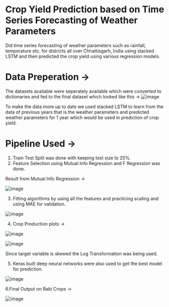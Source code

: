 # Crop Yield Prediction based on Time Series Forecasting of Weather Parameters

Did time series forecasting of weather parameters such as rainfall, temperature etc. for districts all over Chhattisgarh, India using stacked LSTM and then predicted the crop yield using various regression models. 

# Data Preperation ->
The datasets available were seperately available which were converted to dictionaries and fed to the final dataset which looked like this ->
![image](https://user-images.githubusercontent.com/98142436/162388271-76409b8d-20ab-4cc8-a860-d0de7ecd1d1a.png)

To make the data more up to date we used stacked LSTM to learn from the data of previous years that is the weather parameters and predicted weather parameters for 1 year 
which would be used in prediction of crop yield.

# Pipeline Used ->
1. Train Test Split was done with keeping test size to 25%.
2. Feature Selection using Mutual Info Regression and F Regression was done.

Result from Mutual Info Regression ->

![image](https://user-images.githubusercontent.com/98142436/162388989-7b007e0c-e405-46a1-81ae-2c3139b99d63.png)

3. Fitting algorithms by using all the features and practicing scaling and using MAE for validation.

![image](https://user-images.githubusercontent.com/98142436/162389316-1db4f8de-600a-4fa0-bec3-6452731b4239.png)

4. Crop Production plots ->

![image](https://user-images.githubusercontent.com/98142436/162389481-0257d456-cbbf-40c6-9d2d-d5d343356c13.png)

![image](https://user-images.githubusercontent.com/98142436/162389503-54f15609-7480-4ac3-8f9b-44952e94f864.png)

Since target variable is skewed the Log Transformation was being used.

5. Keras built deep neural networks were also used to get the best model for prediction.

![image](https://user-images.githubusercontent.com/98142436/162389728-12a4ce5f-29af-4a4e-8657-6b7e16479000.png)

6.Final Output on Rabi Crops ->

![image](https://user-images.githubusercontent.com/98142436/162389891-44740056-3890-479a-a175-105cf130d026.png)
